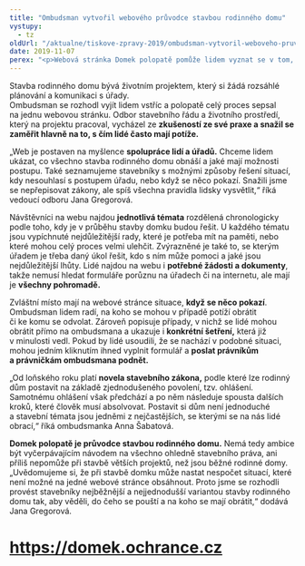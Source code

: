 ```yaml
---
title: "Ombudsman vytvořil webového průvodce stavbou rodinného domu"
vystupy:
  - tz
oldUrl: "/aktualne/tiskove-zpravy-2019/ombudsman-vytvoril-weboveho-pruvodce-stavbou-rodinneho-domu"
date: 2019-11-07
perex: "<p>Webová stránka Domek polopatě pomůže lidem vyznat se v tom, co vše je potřeba zařídit při stavbě rodinného domu a s jakými úřady komunikovat – od výběru pozemku až po vyřízení čísla popisného. </p>"
---
```


<!-- imported from the old website -->

<p>Stavba rodinného domu bývá životním projektem, který si žádá rozsáhlé plánování a komunikaci s úřady. <br /> Ombudsman se rozhodl vyjít lidem vstříc a polopatě celý proces sepsal na jednu webovou stránku. Odbor stavebního řádu a životního prostředí, který na projektu pracoval, vycházel ze <b>zkušeností ze své praxe a snažil se zaměřit hlavně na to, s čím lidé často mají potíže. </b></p> <p>„Web je postaven na myšlence <b>spolupráce lidí a úřadů.</b> Chceme lidem ukázat, co všechno stavba rodinného domu obnáší a jaké mají možnosti postupu. Také seznamujeme stavebníky s možnými způsoby řešení situací, kdy nesouhlasí s postupem úřadu, nebo když se něco pokazí. Snažili jsme se nepřepisovat zákony, ale spíš všechna pravidla lidsky vysvětlit,“ říká vedoucí odboru Jana Gregorová.</p> <p>Návštěvníci na webu najdou <b>jednotlivá témata</b> rozdělená chronologicky podle toho, kdy je v průběhu stavby domku budou řešit. U každého tématu jsou vypíchnuté nejdůležitější rady, které je potřeba mít na paměti, nebo které mohou celý proces velmi ulehčit. Zvýrazněné je také to, se kterým úřadem je třeba daný úkol řešit, kdo s ním může pomoci a jaké jsou nejdůležitější lhůty. Lidé najdou na webu i <b>potřebné žádosti a dokumenty</b>, takže nemusí hledat formuláře porůznu na úřadech či na internetu, ale mají je <b>všechny pohromadě.</b></p> <p>Zvláštní místo mají na webové stránce situace, <b>když se něco pokazí</b>. Ombudsman lidem radí, na koho se mohou v případě potíží obrátit či ke komu se odvolat. Zároveň popisuje případy, v nichž se lidé mohou obrátit přímo na ombudsmana a ukazuje i <b>konkrétní šetření,</b> která již v minulosti vedl. Pokud by lidé usoudili, že se nachází v podobné situaci, mohou jedním kliknutím ihned vyplnit formulář a <b>poslat právníkům a právničkám ombudsmana podnět.</b></p> <p>„Od loňského roku platí <b>novela stavebního zákona,</b> podle které lze rodinný dům postavit na základě zjednodušeného povolení, tzv. ohlášení. Samotnému ohlášení však předchází a po něm následuje spousta dalších kroků, které člověk musí absolvovat. Postavit si dům není jednoduché a stavební témata jsou jedněmi z nejčastějších, se kterými se na nás lidé obrací,“ říká ombudsmanka Anna Šabatová.</p> <p><b>Domek polopatě je průvodce stavbou rodinného domu.</b> Nemá tedy ambice být vyčerpávajícím návodem na všechno ohledně stavebního práva, ani příliš nepomůže při stavbě větších projektů, než jsou běžné rodinné domy. „Uvědomujeme si, že při stavbě domku může nastat nespočet situací, které není možné na jedné webové stránce obsáhnout. Proto jsme se rozhodli provést stavebníky nejběžnější a nejjednodušší variantou stavby rodinného domu tak, aby věděli, do čeho se pouští a na koho se mají obrátit,“ dodává Jana Gregorová.</p> <h1><a href="https://domek.ochrance.cz/" target="_blank">https://domek.ochrance.cz</a></h1>
